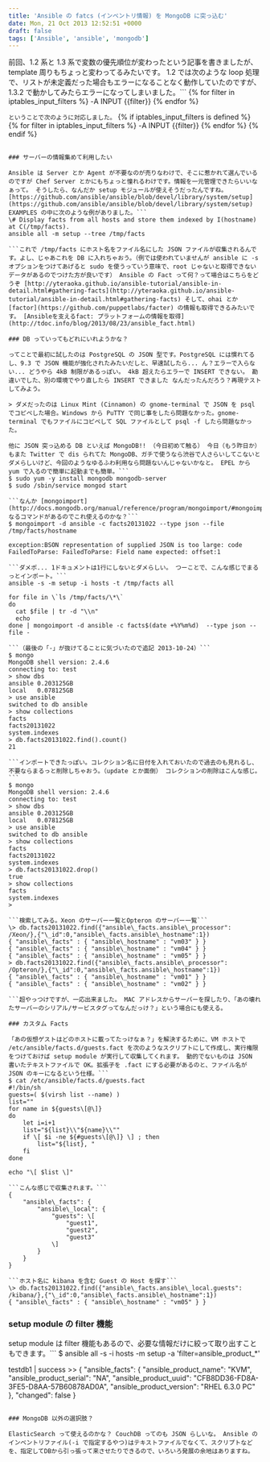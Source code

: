 ```yaml
---
title: 'Ansible の fatcs (インベントリ情報) を MongoDB に突っ込む'
date: Mon, 21 Oct 2013 12:52:51 +0000
draft: false
tags: ['Ansible', 'ansible', 'mongodb']
---
```


前回、1.2 系と 1.3 系で変数の優先順位が変わったという記事を書きましたが、template 周りもちょっと変わってるみたいです。 1.2 では次のような loop 処理で、リストが未定義だった場合もエラーになることなく動作していたのですが、1.3.2 で動かしてみたらエラーになってしまいました。```
{% for filter in iptables\_input\_filters %}
-A INPUT {{filter}}
{% endfor %}

```ということで次のように対応しました。```
{% if iptables\_input\_filters is defined %}
{% for filter in iptables\_input\_filters %}
-A INPUT {{filter}}
{% endfor %}
{% endif %}

```それでは今日の本題です。

### サーバーの情報集めて利用したい

Ansible は Server とか Agent が不要なのが売りなわけで、そこに惹かれて選んでいるのですが Chef Server とかにもちょっと憧れるわけです。情報を一元管理できたらいいなぁって。 そうしたら、なんだか setup モジュールが使えそうだったんですね。 [https://github.com/ansible/ansible/blob/devel/library/system/setup](https://github.com/ansible/ansible/blob/devel/library/system/setup) EXAMPLES の中に次のような例がありました。```
\# Display facts from all hosts and store them indexed by I(hostname) at C(/tmp/facts).
ansible all -m setup --tree /tmp/facts

```これで /tmp/facts にホスト名をファイル名にした JSON ファイルが収集されるんです。よし、じゃあこれを DB に入れちゃおう。（例では使われていませんが ansible に -s オプションをつけてあげると sudo を使うっていう意味で、root じゃないと取得できないデータがあるのでつけた方が良いです） Ansible の Fact って何？って場合はこちらをどうぞ [http://yteraoka.github.io/ansible-tutorial/ansible-in-detail.html#gathering-facts](http://yteraoka.github.io/ansible-tutorial/ansible-in-detail.html#gathering-facts) そして、ohai とか [factor](https://github.com/puppetlabs/facter) の情報も取得できるみたいです。 [Ansibleを支えるfact: プラットフォームの情報を取得](http://tdoc.info/blog/2013/08/23/ansible_fact.html)

### DB っていってもどれにいれようかな？

ってことで最初に試したのは PostgreSQL の JSON 型です。PostgreSQL には慣れてるし、9.3 で JSON 機能が強化されたみたいだしと、早速試したら... ん？エラーで入らない... どうやら 4kB 制限があるっぽい。 4kB 超えたらエラーで INSERT できない。 勘違いでした、別の環境でやり直したら INSERT できました なんだったんだろう？再現テストしてみよう。

> ダメだったのは Linux Mint (Cinnamon) の gnome-terminal で JSON を psql でコピペした場合。Windows から PuTTY で同じ事をしたら問題なかった。gnome-terminal でもファイルにコピペして SQL ファイルとして psql -f したら問題なかった。

他に JSON 突っ込める DB といえば MongoDB!! （今日初めて触る） 今日（もう昨日か）もまた Twitter で dis られてた MongoDB、ガチで使うなら渋谷で人さらいしてこないとダメらしいけど、今回のようなゆるふわ利用なら問題ないんじゃないかなと。 EPEL から yum で入るので簡単に起動までも簡単。```
$ sudo yum -y install mongodb mongodb-server
$ sudo /sbin/service mongod start

```なんか [mongoimport](http://docs.mongodb.org/manual/reference/program/mongoimport/#mongoimport) なるコマンドがあるのでこれ使えるのかな？```
$ mongoimport -d ansible -c facts20131022 --type json --file /tmp/facts/hostname

exception:BSON representation of supplied JSON is too large: code FailedToParse: FailedToParse: Field name expected: offset:1

```ダメポ... 1ドキュメントは1行にしないとダメらしい。 つーことで、こんな感じでまるっとインポート。```
ansible -s -m setup -i hosts -t /tmp/facts all

for file in \`ls /tmp/facts/\*\`
do
  cat $file | tr -d "\\n"
  echo
done | mongoimport -d ansible -c facts$(date +%Y%m%d)  --type json --file -

```（最後の「-」が抜けてることに気づいたので追記 2013-10-24）```
$ mongo
MongoDB shell version: 2.4.6
connecting to: test
> show dbs
ansible	0.203125GB
local	0.078125GB
> use ansible
switched to db ansible
> show collections
facts
facts20131022
system.indexes
> db.facts20131022.find().count()
21

```インポートできたっぽい。コレクション名に日付を入れておいたので過去のも見れるし、不要ならまるっと削除しちゃおう。（update とか面倒） コレクションの削除はこんな感じ。```
$ mongo
MongoDB shell version: 2.4.6
connecting to: test
> show dbs
ansible	0.203125GB
local	0.078125GB
> use ansible
switched to db ansible
> show collections
facts
facts20131022
system.indexes
> db.facts20131022.drop()
true
> show collections
facts
system.indexes
> 

```検索してみる。Xeon のサーバー一覧とOpteron のサーバー一覧```
\> db.facts20131022.find({"ansible\_facts.ansible\_processor": /Xeon/},{"\_id":0,"ansible\_facts.ansible\_hostname":1})
{ "ansible\_facts" : { "ansible\_hostname" : "vm03" } }
{ "ansible\_facts" : { "ansible\_hostname" : "vm04" } }
{ "ansible\_facts" : { "ansible\_hostname" : "vm05" } }
> db.facts20131022.find({"ansible\_facts.ansible\_processor": /Opteron/},{"\_id":0,"ansible\_facts.ansible\_hostname":1})
{ "ansible\_facts" : { "ansible\_hostname" : "vm01" } }
{ "ansible\_facts" : { "ansible\_hostname" : "vm02" } }

```超やっつけですが、一応出来ました。 MAC アドレスからサーバーを探したり、「あの壊れたサーバーのシリアル/サービスタグってなんだっけ？」という場合にも使える。

### カスタム Facts

「あの仮想ゲストはどのホストに載ってたっけなぁ？」を解決するために、VM ホストで /etc/ansible/facts.d/guests.fact を次のようなスクリプトにして作成し、実行権限をつけておけば setup module が実行して収集してくれます。 動的でないものは JSON 書いたテキストファイルで OK。拡張子を .fact にする必要があるのと、ファイル名が JSON のキーになるという仕様。```
$ cat /etc/ansible/facts.d/guests.fact 
#!/bin/sh
guests=( $(virsh list --name) )
list=""
for name in ${guests\[@\]}
do
    let i=i+1
    list="${list}\\"${name}\\""
    if \[ $i -ne ${#guests\[@\]} \] ; then
        list="${list}, "
    fi
done

echo "\[ $list \]"

```こんな感じで収集されます。```
{
    "ansible\_facts": {
        "ansible\_local": {
            "guests": \[
                "guest1",
                "guest2",
                "guest3"
            \]
        }
    }
}

```ホスト名に kibana を含む Guest の Host を探す```
\> db.facts20131022.find({"ansible\_facts.ansible\_local.guests": /kibana/},{"\_id":0,"ansible\_facts.ansible\_hostname":1})
{ "ansible\_facts" : { "ansible\_hostname" : "vm05" } }

```

### setup module の filter 機能

setup module は filter 機能もあるので、必要な情報だけに絞って取り出すこともできます。```
$ ansible all -s -i hosts -m setup -a 'filter=ansible\_product\_\*'

testdb1 | success >> {
    "ansible\_facts": {
        "ansible\_product\_name": "KVM", 
        "ansible\_product\_serial": "NA", 
        "ansible\_product\_uuid": "CFB8DD36-FD8A-3FE5-D8AA-57B60878AD0A", 
        "ansible\_product\_version": "RHEL 6.3.0 PC"
    }, 
    "changed": false
}

```

### MongoDB 以外の選択肢？

ElasticSearch って使えるのかな？ CouchDB ってのも JSON らしいな。 Ansible のインベントリファイル(-i で指定するやつ)はテキストファイルでなくて、スクリプトなどを、指定してDBから引っ張って来させたりできるので、いろいろ発展の余地はありますね。
